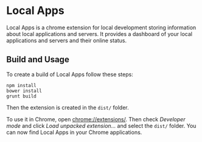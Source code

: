# Local Apps

Local Apps is a chrome extension for local development storing information
about local applications and servers. It provides a dashboard of your local
applications and servers and their online status.

## Build and Usage

To create a build of Local Apps follow these steps:

```shell
npm install
bower install
grunt build
```

Then the extension is created in the `dist/` folder.

To use it in Chrome, open [chrome://extensions/](chrome://extensions/). Then
check *Developer mode* and click *Load unpacked extension...* and select the
`dist/` folder. You can now find Local Apps in your Chrome applications. 